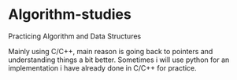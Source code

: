 # Algorithm-studies
Practicing Algorithm and Data Structures

Mainly using C/C++, main reason is going back to pointers and understanding things a bit better. Sometimes i will use python for an implementation i have already done in C/C++ for practice.
